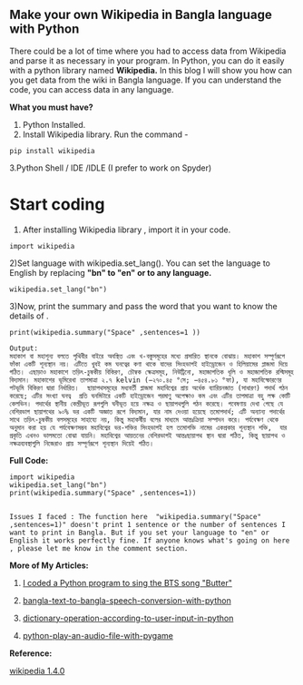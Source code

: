 ## Make your own Wikipedia in Bangla language with Python

There could be a lot of time where you had to access data from Wikipedia and parse it as necessary in your program. In Python, you can do it easily with a python library named **Wikipedia.** In this blog I will show you how can you get data from the wiki in Bangla language. If you can understand the code, you can access data in any language.

**What you must have?**

1. Python Installed.
2. Install Wikipedia library.  Run the command -

```
pip install wikipedia
``` 
3.Python Shell / IDE /IDLE (I prefer to work on Spyder)

 # Start coding 

1) After installing Wikipedia library , import it in your code.

```
import wikipedia 
``` 
2)Set language with wikipedia.set_lang(). You can set the language to English by replacing **"bn" to "en" or to any language.**

```
wikipedia.set_lang("bn")
``` 
3)Now, print the summary and pass the word that you want to know the details of .


```
print(wikipedia.summary("Space" ,sentences=1 ))

``` 


```
Output:
মহাকাশ বা মহাশূন্য বলতে পৃথিবীর বাইরে অবস্থিত এবং খ-বস্তুসমূহের মধ্যে প্রসারিত স্থানকে বোঝায়। মহাকাশ সম্পূর্ণরূপে ফাঁকা একটি শূন্যস্থান নয়। এটিতে খুবই কম ঘনত্বের কণা থাকে যাদের সিংহভাগই হাইড্রোজেন ও হিলিয়ামের প্লাজমা দিয়ে গঠিত। এছাড়াও মহাকাশে তড়িৎ-চুম্বকীয় বিকিরণ, চৌম্বক ক্ষেত্রসমূহ, নিউট্রিনো, মহাজাগতিক ধূলি ও মহাজাগতিক রশ্মিসমূহ বিদ্যমান। মহাকাশের ভূমিরেখা তাপমাত্রা ২.৭ kelvin (−২৭০.৪৫ °সে; −৪৫৪.৮১ °ফা), যা মহাবিস্ফোরণের পটভূমি বিকিরণ দ্বারা নির্ধারিত।  ছায়াপথসমূহের মধ্যবর্তী প্লাজমা মহাবিশ্বের প্রায় অর্ধেক ব্যারিয়নজাত (সাধারণ) পদার্থ গঠন করেছে; এটির সংখ্যা ঘনত্ব  প্রতি ঘনমিটারে একটি হাইড্রোজেন পরমাণু অপেক্ষাও কম এবং এটির তাপমাত্রা বহু লক্ষ কোটি কেলভিন। পদার্থের স্থানীয় কেন্দ্রীভূত রূপগুলি ঘনীভূত হয়ে নক্ষত্র ও ছায়াপথগুলি গঠন করেছে। গবেষণায় দেখা গেছে যে বেশিরভাগ ছায়াপথের ৯০% ভর একটি অজ্ঞাত রূপে বিদ্যমান, যার নাম দেওয়া হয়েছে তমোপদার্থ; এটি অন্যান্য পদার্থের সাথে তড়িৎ-চুম্বকীয় বলসমূহের সাহায্যে নয়, কিন্তু মহাকর্ষীয় বলের মাধ্যমে আন্তঃক্রিয়া সম্পাদন করে। পর্যবেক্ষণ থেকে অনুমান করা হয় যে পর্যবেক্ষণসম্ভব মহাবিশ্বের ভর-শক্তির সিংহভাগই হল তমোশক্তি নামের একপ্রকার শূন্যস্থান শক্তি,  যার প্রকৃতি এখনও ভালমতো বোঝা যায়নি। মহাবিশ্বের আয়তনের বেশিরভাগই আন্তঃছায়াপথ স্থান দ্বারা গঠিত, কিন্তু ছায়াপথ ও নক্ষত্রব্যবস্থাগুলি নিজেরাও প্রায় সম্পূর্ণরূপে শূন্যস্থান দিয়েই গঠিত।

``` 
**Full Code:**

```
import wikipedia 
wikipedia.set_lang("bn")
print(wikipedia.summary("Space" ,sentences=1))
 
``` 

```Issues I faced : The function here  "wikipedia.summary("Space" ,sentences=1)" doesn't print 1 sentence or the number of sentences I want to print in Bangla. But if you set your language to "en" or English it works perfectly fine. If anyone knows what's going on here , please let me know in the comment section. ``` 


**More of My Articles:**

1)  [I coded a Python program to sing the BTS song "Butter"](https://codengocool.hashnode.dev/i-coded-a-python-program-to-sing-the-bts-song-butter) 

2)  [bangla-text-to-bangla-speech-conversion-with-python](https://codengocool.hashnode.dev/bangla-text-to-bangla-speech-conversion-with-python) 

3) [dictionary-operation-according-to-user-input-in-python](https://codengocool.hashnode.dev/dictionary-operation-according-to-user-input-in-python) 

4) [python-play-an-audio-file-with-pygame](https://codengocool.hashnode.dev/python-play-an-audio-file-with-pygame) 

**Reference:**

 [wikipedia 1.4.0](https://pypi.org/project/wikipedia/) 
